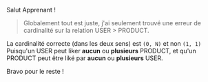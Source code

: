 Salut Apprenant !

> Globalement tout est juste, j'ai seulement trouvé une erreur de cardinalité sur la relation USER > PRODUCT.

La cardinalité correcte (dans les deux sens) est `(0, N)` et non `(1, 1)`
<br>
Puisqu'un USER peut liker <b>aucun</b> ou <b>plusieurs</b> PRODUCT, 
et qu'un PRODUCT peut être liké par <b>aucun</b> ou <b>plusieurs</b> USER.

Bravo pour le reste !